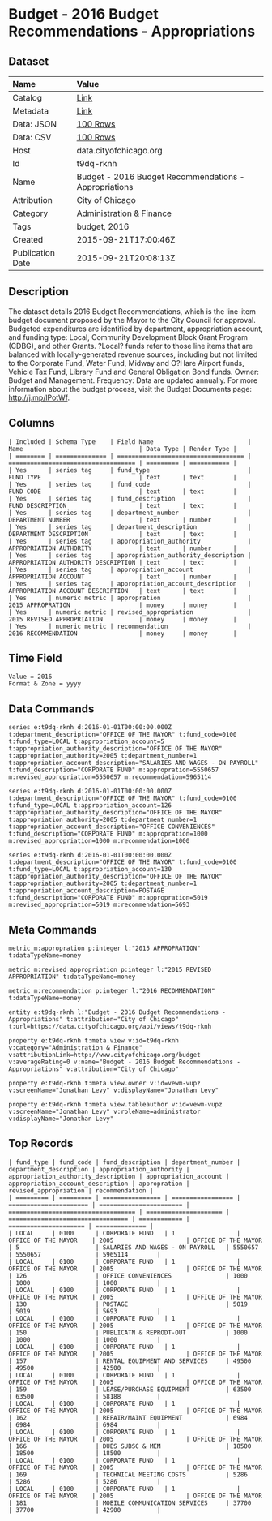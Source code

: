 # Budget - 2016 Budget Recommendations - Appropriations

## Dataset

| Name | Value |
| :--- | :---- |
| Catalog | [Link](https://catalog.data.gov/dataset/budget-2016-budget-recommendations-appropriations) |
| Metadata | [Link](https://data.cityofchicago.org/api/views/t9dq-rknh) |
| Data: JSON | [100 Rows](https://data.cityofchicago.org/api/views/t9dq-rknh/rows.json?max_rows=100) |
| Data: CSV | [100 Rows](https://data.cityofchicago.org/api/views/t9dq-rknh/rows.csv?max_rows=100) |
| Host | data.cityofchicago.org |
| Id | t9dq-rknh |
| Name | Budget - 2016 Budget Recommendations - Appropriations |
| Attribution | City of Chicago |
| Category | Administration & Finance |
| Tags | budget, 2016 |
| Created | 2015-09-21T17:00:46Z |
| Publication Date | 2015-09-21T20:08:13Z |

## Description

The dataset details 2016 Budget Recommendations, which is the line-item budget document proposed by the Mayor to the City Council for approval. Budgeted expenditures are identified by department, appropriation account, and funding type: Local, Community Development Block Grant Program (CDBG), and other Grants. ?Local? funds refer to those line items that are balanced with locally-generated revenue sources, including but not limited to the Corporate Fund, Water Fund, Midway and O?Hare Airport funds, Vehicle Tax Fund, Library Fund and General Obligation Bond funds. Owner: Budget and Management. Frequency: Data are updated annually. For more information about the budget process, visit the Budget Documents page: http://j.mp/lPotWf.

## Columns

```ls
| Included | Schema Type    | Field Name                          | Name                                | Data Type | Render Type |
| ======== | ============== | =================================== | =================================== | ========= | =========== |
| Yes      | series tag     | fund_type                           | FUND TYPE                           | text      | text        |
| Yes      | series tag     | fund_code                           | FUND CODE                           | text      | text        |
| Yes      | series tag     | fund_description                    | FUND DESCRIPTION                    | text      | text        |
| Yes      | series tag     | department_number                   | DEPARTMENT NUMBER                   | text      | number      |
| Yes      | series tag     | department_description              | DEPARTMENT DESCRIPTION              | text      | text        |
| Yes      | series tag     | appropriation_authority             | APPROPRIATION AUTHORITY             | text      | number      |
| Yes      | series tag     | appropriation_authority_description | APPROPRIATION AUTHORITY DESCRIPTION | text      | text        |
| Yes      | series tag     | appropriation_account               | APPROPRIATION ACCOUNT               | text      | number      |
| Yes      | series tag     | appropriation_account_description   | APPROPRIATION ACCOUNT DESCRIPTION   | text      | text        |
| Yes      | numeric metric | appropration                        | 2015 APPROPRATION                   | money     | money       |
| Yes      | numeric metric | revised_appropriation               | 2015 REVISED APPROPRIATION          | money     | money       |
| Yes      | numeric metric | recommendation                      | 2016 RECOMMENDATION                 | money     | money       |
```

## Time Field

```ls
Value = 2016
Format & Zone = yyyy
```

## Data Commands

```ls
series e:t9dq-rknh d:2016-01-01T00:00:00.000Z t:department_description="OFFICE OF THE MAYOR" t:fund_code=0100 t:fund_type=LOCAL t:appropriation_account=5 t:appropriation_authority_description="OFFICE OF THE MAYOR" t:appropriation_authority=2005 t:department_number=1 t:appropriation_account_description="SALARIES AND WAGES - ON PAYROLL" t:fund_description="CORPORATE FUND" m:appropration=5550657 m:revised_appropriation=5550657 m:recommendation=5965114

series e:t9dq-rknh d:2016-01-01T00:00:00.000Z t:department_description="OFFICE OF THE MAYOR" t:fund_code=0100 t:fund_type=LOCAL t:appropriation_account=126 t:appropriation_authority_description="OFFICE OF THE MAYOR" t:appropriation_authority=2005 t:department_number=1 t:appropriation_account_description="OFFICE CONVENIENCES" t:fund_description="CORPORATE FUND" m:appropration=1000 m:revised_appropriation=1000 m:recommendation=1000

series e:t9dq-rknh d:2016-01-01T00:00:00.000Z t:department_description="OFFICE OF THE MAYOR" t:fund_code=0100 t:fund_type=LOCAL t:appropriation_account=130 t:appropriation_authority_description="OFFICE OF THE MAYOR" t:appropriation_authority=2005 t:department_number=1 t:appropriation_account_description=POSTAGE t:fund_description="CORPORATE FUND" m:appropration=5019 m:revised_appropriation=5019 m:recommendation=5693
```

## Meta Commands

```ls
metric m:appropration p:integer l:"2015 APPROPRATION" t:dataTypeName=money

metric m:revised_appropriation p:integer l:"2015 REVISED APPROPRIATION" t:dataTypeName=money

metric m:recommendation p:integer l:"2016 RECOMMENDATION" t:dataTypeName=money

entity e:t9dq-rknh l:"Budget - 2016 Budget Recommendations - Appropriations" t:attribution="City of Chicago" t:url=https://data.cityofchicago.org/api/views/t9dq-rknh

property e:t9dq-rknh t:meta.view v:id=t9dq-rknh v:category="Administration & Finance" v:attributionLink=http://www.cityofchicago.org/budget v:averageRating=0 v:name="Budget - 2016 Budget Recommendations - Appropriations" v:attribution="City of Chicago"

property e:t9dq-rknh t:meta.view.owner v:id=vewm-vupz v:screenName="Jonathan Levy" v:displayName="Jonathan Levy"

property e:t9dq-rknh t:meta.view.tableauthor v:id=vewm-vupz v:screenName="Jonathan Levy" v:roleName=administrator v:displayName="Jonathan Levy"
```

## Top Records

```ls
| fund_type | fund_code | fund_description | department_number | department_description | appropriation_authority | appropriation_authority_description | appropriation_account | appropriation_account_description | appropration | revised_appropriation | recommendation | 
| ========= | ========= | ================ | ================= | ====================== | ======================= | =================================== | ===================== | ================================= | ============ | ===================== | ============== | 
| LOCAL     | 0100      | CORPORATE FUND   | 1                 | OFFICE OF THE MAYOR    | 2005                    | OFFICE OF THE MAYOR                 | 5                     | SALARIES AND WAGES - ON PAYROLL   | 5550657      | 5550657               | 5965114        | 
| LOCAL     | 0100      | CORPORATE FUND   | 1                 | OFFICE OF THE MAYOR    | 2005                    | OFFICE OF THE MAYOR                 | 126                   | OFFICE CONVENIENCES               | 1000         | 1000                  | 1000           | 
| LOCAL     | 0100      | CORPORATE FUND   | 1                 | OFFICE OF THE MAYOR    | 2005                    | OFFICE OF THE MAYOR                 | 130                   | POSTAGE                           | 5019         | 5019                  | 5693           | 
| LOCAL     | 0100      | CORPORATE FUND   | 1                 | OFFICE OF THE MAYOR    | 2005                    | OFFICE OF THE MAYOR                 | 150                   | PUBLICATN & REPRODT-OUT           | 1000         | 1000                  | 1000           | 
| LOCAL     | 0100      | CORPORATE FUND   | 1                 | OFFICE OF THE MAYOR    | 2005                    | OFFICE OF THE MAYOR                 | 157                   | RENTAL EQUIPMENT AND SERVICES     | 49500        | 49500                 | 42500          | 
| LOCAL     | 0100      | CORPORATE FUND   | 1                 | OFFICE OF THE MAYOR    | 2005                    | OFFICE OF THE MAYOR                 | 159                   | LEASE/PURCHASE EQUIPMENT          | 63500        | 63500                 | 58188          | 
| LOCAL     | 0100      | CORPORATE FUND   | 1                 | OFFICE OF THE MAYOR    | 2005                    | OFFICE OF THE MAYOR                 | 162                   | REPAIR/MAINT EQUIPMENT            | 6984         | 6984                  | 6984           | 
| LOCAL     | 0100      | CORPORATE FUND   | 1                 | OFFICE OF THE MAYOR    | 2005                    | OFFICE OF THE MAYOR                 | 166                   | DUES SUBSC & MEM                  | 18500        | 18500                 | 18500          | 
| LOCAL     | 0100      | CORPORATE FUND   | 1                 | OFFICE OF THE MAYOR    | 2005                    | OFFICE OF THE MAYOR                 | 169                   | TECHNICAL MEETING COSTS           | 5286         | 5286                  | 5286           | 
| LOCAL     | 0100      | CORPORATE FUND   | 1                 | OFFICE OF THE MAYOR    | 2005                    | OFFICE OF THE MAYOR                 | 181                   | MOBILE COMMUNICATION SERVICES     | 37700        | 37700                 | 42900          | 
```